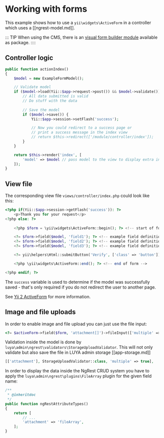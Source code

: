 
# Working with forms

This example shows how to use a `yii\widgets\ActiveForm` in a controller which uses a [[ngrest-model.md]]. 

::: TIP
When using the CMS, there is an [visual form builder module](https://github.com/luyadev/luya-module-forms) available as package.
::::

## Controller logic

```php
public function actionIndex()
{
    $model = new ExampleFormModel();

    // Validate model
    if ($model->load(Yii::$app->request->post()) && $model->validate()) {
        // All data submitted is valid
        // Do stuff with the data
        
        // Save the model
        if ($model->save()) {
            Yii::$app->session->setFlash('success');

            // Now you could redirect to a success page or
            // print a success message in the index view
            // return $this->redirect(['/module/controller/index']);
        }
    }

    return $this->render('index', [
        'model' => $model // pass model to the view to display extra informations
    ]);
}
```

## View file

The corresponding view file `views/controller/index.php` could look like this:

```php
<?php if(Yii::$app->session->getFlash('success')): ?>
    <p>Thank you for your request</p>
<?php else: ?>
        
    <?php $form = \yii\widgets\ActiveForm::begin(); ?> <!-- start of form -->

    <?= $form->field($model, 'field1'); ?> <!-- example field definition -->
    <?= $form->field($model, 'field2'); ?> <!-- example field definition -->
    <?= $form->field($model, 'field3'); ?> <!-- example field definition -->

    <?= yii\helpers\Html::submitButton('Verify', ['class' => 'button']) ?>

    <?php \yii\widgets\ActiveForm::end(); ?> <!-- end of form -->

<?php endif; ?>
```

The `success` variable is used to determine if the model was successfully saved - that's only required if you do not redirect the user to another page.

See [Yii 2 ActiveForm](http://www.yiiframework.com/doc-2.0/yii-widgets-activeform.html) for more information.

## Image and file uploads

In order to enable image and file upload you can just use the file input:

```php
<?= $activeForm->field($form, 'attachment[]')->fileInput(['multiple' => true, 'accept' => 'file/*']) ?>
```

Validation inside the model is done by `luya\admin\ngrest\validators\StorageUploadValidator`. This will not only validate but also save the file in LUYA admin storage [[app-storage.md]]

```php
[['attachment'], StorageUploadValidator::class, 'multiple' => true],
```

In order to display the data inside the NgRest CRUD system you have to apply the `luya\admin\ngrest\plugins\FileArray` plugin for the given field name:

```php
/**
 * @inheritdoc
 */
public function ngRestAttributeTypes()
{
    return [
        // ...
        'attachment' => 'fileArray',
    ];
}
```
